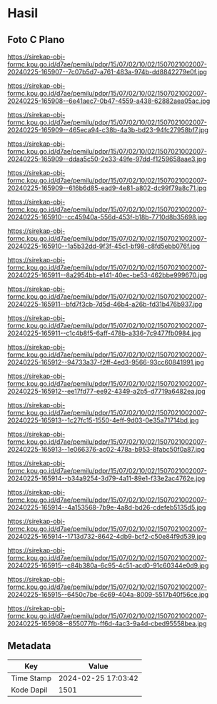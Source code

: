 # Hasil

## Foto C Plano

https://sirekap-obj-formc.kpu.go.id/d7ae/pemilu/pdpr/15/07/02/10/02/1507021002007-20240225-165907--7c07b5d7-a761-483a-974b-dd8842279e0f.jpg

https://sirekap-obj-formc.kpu.go.id/d7ae/pemilu/pdpr/15/07/02/10/02/1507021002007-20240225-165908--6e41aec7-0b47-4559-a438-62882aea05ac.jpg

https://sirekap-obj-formc.kpu.go.id/d7ae/pemilu/pdpr/15/07/02/10/02/1507021002007-20240225-165909--465eca94-c38b-4a3b-bd23-94fc27958bf7.jpg

https://sirekap-obj-formc.kpu.go.id/d7ae/pemilu/pdpr/15/07/02/10/02/1507021002007-20240225-165909--ddaa5c50-2e33-49fe-97dd-f1259658aae3.jpg

https://sirekap-obj-formc.kpu.go.id/d7ae/pemilu/pdpr/15/07/02/10/02/1507021002007-20240225-165909--616b6d85-ead9-4e81-a802-dc99f79a8c71.jpg

https://sirekap-obj-formc.kpu.go.id/d7ae/pemilu/pdpr/15/07/02/10/02/1507021002007-20240225-165910--cc45940a-556d-453f-b18b-7710d8b35698.jpg

https://sirekap-obj-formc.kpu.go.id/d7ae/pemilu/pdpr/15/07/02/10/02/1507021002007-20240225-165910--1a5b32dd-9f3f-45c1-bf98-c8fd5ebb076f.jpg

https://sirekap-obj-formc.kpu.go.id/d7ae/pemilu/pdpr/15/07/02/10/02/1507021002007-20240225-165911--8a2954bb-e141-40ec-be53-462bbe999670.jpg

https://sirekap-obj-formc.kpu.go.id/d7ae/pemilu/pdpr/15/07/02/10/02/1507021002007-20240225-165911--bfd7f3cb-7d5d-46b4-a26b-fd31b476b937.jpg

https://sirekap-obj-formc.kpu.go.id/d7ae/pemilu/pdpr/15/07/02/10/02/1507021002007-20240225-165911--c1c4b8f5-6aff-478b-a336-7c9477fb0984.jpg

https://sirekap-obj-formc.kpu.go.id/d7ae/pemilu/pdpr/15/07/02/10/02/1507021002007-20240225-165912--94733a37-f2ff-4ed3-9566-93cc60841991.jpg

https://sirekap-obj-formc.kpu.go.id/d7ae/pemilu/pdpr/15/07/02/10/02/1507021002007-20240225-165912--ee17fd77-ee92-4349-a2b5-d7719a6482ea.jpg

https://sirekap-obj-formc.kpu.go.id/d7ae/pemilu/pdpr/15/07/02/10/02/1507021002007-20240225-165913--1c27fc15-1550-4eff-9d03-0e35a71714bd.jpg

https://sirekap-obj-formc.kpu.go.id/d7ae/pemilu/pdpr/15/07/02/10/02/1507021002007-20240225-165913--1e066376-ac02-478a-b953-8fabc50f0a87.jpg

https://sirekap-obj-formc.kpu.go.id/d7ae/pemilu/pdpr/15/07/02/10/02/1507021002007-20240225-165914--b34a9254-3d79-4a11-89e1-f33e2ac4762e.jpg

https://sirekap-obj-formc.kpu.go.id/d7ae/pemilu/pdpr/15/07/02/10/02/1507021002007-20240225-165914--4a153568-7b9e-4a8d-bd26-cdefeb5135d5.jpg

https://sirekap-obj-formc.kpu.go.id/d7ae/pemilu/pdpr/15/07/02/10/02/1507021002007-20240225-165914--1713d732-8642-4db9-bcf2-c50e84f9d539.jpg

https://sirekap-obj-formc.kpu.go.id/d7ae/pemilu/pdpr/15/07/02/10/02/1507021002007-20240225-165915--c84b380a-6c95-4c51-acd0-91c60344e0d9.jpg

https://sirekap-obj-formc.kpu.go.id/d7ae/pemilu/pdpr/15/07/02/10/02/1507021002007-20240225-165915--6450c7be-6c69-404a-8009-5517b40f56ce.jpg

https://sirekap-obj-formc.kpu.go.id/d7ae/pemilu/pdpr/15/07/02/10/02/1507021002007-20240225-165908--855077fb-ff6d-4ac3-9a4d-cbed95558bea.jpg


## Metadata

| Key        | Value               |
| ---------- | ------------------- |
| Time Stamp | 2024-02-25 17:03:42 |
| Kode Dapil | 1501                |



